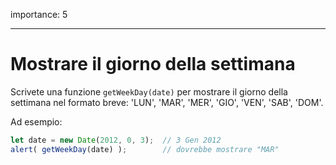 importance: 5

---

# Mostrare il giorno della settimana

Scrivete una funzione `getWeekDay(date)` per mostrare il giorno della settimana nel formato breve: 'LUN', 'MAR', 'MER', 'GIO', 'VEN', 'SAB', 'DOM'.

Ad esempio:

```js no-beautify
let date = new Date(2012, 0, 3);  // 3 Gen 2012
alert( getWeekDay(date) );        // dovrebbe mostrare "MAR"
```
